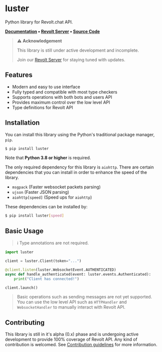 # luster
Python library for Revolt.chat API.

**[Documentation](https://luster.readthedocs.io) • [Revolt Server](https://app.revolt.chat/invite/SfzyrsrA) • [Source Code](https://github.com/nerdguyahmad/luster)**

> :warning: **Acknowledgement**
>
> This library is still under active development and incomplete.
>
> Join our [Revolt Server](https://app.revolt.chat/invite/SfzyrsrA) for staying tuned with updates.

## Features
- Modern and easy to use interface
- Fully typed and compatible with most type checkers
- Supports operations with both bots and users API
- Provides maximum control over the low level API
- Type definitions for Revolt API

## Installation
You can install this library using the Python's traditional package manager, `pip`.
```sh
$ pip install luster
```
Note that **Python 3.8 or higher** is required.

The only required dependency for this library is `aiohttp`. There are certain dependencies
that you can install in order to enhance the speed of the library.

- `msgpack` (Faster websocket packets parsing)
- `ujson` (Faster JSON parsing)
- `aiohttp[speed]` (Speed ups for `aiohttp`)

These dependencies can be installed by:
```sh
$ pip install luster[speed]
```

## Basic Usage
> :information_source: Type annotations are not required.

```py
import luster

client = luster.Client(token="...")

@client.listen(luster.WebsocketEvent.AUTHENTICATED)
async def handle_authenticated(event: luster.events.Authenticated):
    print("Client has connected!")

client.launch()
```

> Basic operations such as sending messages are not yet supported. You
> can use the low level API such as `HTTPHandler` and `WebsocketHandler`
> to manually interact with Revolt API.

## Contributing
This library is still in it's alpha (0.x) phase and is undergoing active development to
provide 100% coverage of Revolt API. Any kind of contribution is welcomed. 
See [Contribution guidelines](https://luster.readthedocs.io/contributing.html) for
more information.
